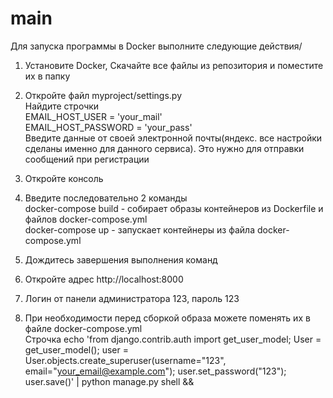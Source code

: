 # main
Для запуска программы в Docker выполните следующие действия/
1. Установите Docker, Скачайте все файлы из репозитория и поместите их в папку 
2. Откройте файл myproject/settings.py\
   Найдите строчки\
   EMAIL_HOST_USER = 'your_mail'\
   EMAIL_HOST_PASSWORD = 'your_pass'\
   Введите данные от своей электронной почты(яндекс. все настройки сделаны именно для данного сервиса). Это нужно для отправки сообщений при регистрации

3. Откройте консоль
4. Введите последовательно 2 команды\
   docker-compose build  - собирает образы контейнеров из Dockerfile и файлов docker-compose.yml\
   docker-compose up  - запускает контейнеры из файла docker-compose.yml

5. Дождитесь завершения выполнения команд
6. Откройте адрес http://localhost:8000
7. Логин от панели администратора 123, пароль 123
8. При необходимости перед сборкой образа можете поменять их в файле docker-compose.yml\
   Строчка  echo 'from django.contrib.auth import get_user_model; User = get_user_model(); user = User.objects.create_superuser(username=\"123\", email=\"your_email@example.com\"); user.set_password(\"123\"); user.save()' | python manage.py shell &&

   
    
